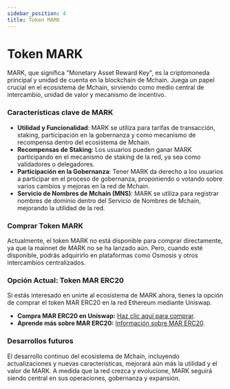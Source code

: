 ```yaml
---
sidebar_position: 4
title: Token MARK
---
```


# Token MARK

MARK, que significa "Monetary Asset Reward Key", es la criptomoneda principal y unidad de cuenta en la blockchain de Mchain. Juega un papel crucial en el ecosistema de Mchain, sirviendo como medio central de intercambio, unidad de valor y mecanismo de incentivo.

### Características clave de MARK
- **Utilidad y Funcionalidad**: MARK se utiliza para tarifas de transacción, staking, participación en la gobernanza y como mecanismo de recompensa dentro del ecosistema de Mchain.
- **Recompensas de Staking**: Los usuarios pueden ganar MARK participando en el mecanismo de staking de la red, ya sea como validadores o delegadores.
- **Participación en la Gobernanza**: Tener MARK da derecho a los usuarios a participar en el proceso de gobernanza, proponiendo o votando sobre varios cambios y mejoras en la red de Mchain.
- **Servicio de Nombres de Mchain (MNS)**: MARK se utiliza para registrar nombres de dominio dentro del Servicio de Nombres de Mchain, mejorando la utilidad de la red.

### Comprar Token MARK

Actualmente, el token MARK no está disponible para comprar directamente, ya que la mainnet de MARK no se ha lanzado aún. Pero, cuando esté disponible, podrás adquirirlo en plataformas como Osmosis y otros intercambios centralizados.

### Opción Actual: Token MAR ERC20

Si estás interesado en unirte al ecosistema de MARK ahora, tienes la opción de comprar el token MAR ERC20 en la red Ethereum mediante Uniswap.

- **Compra MAR ERC20 en Uniswap:** [Haz clic aquí para comprar](/docs/learn/mar-erc20/uniswap/trade-mar).
- **Aprende más sobre MAR ERC20:** [Información sobre MAR ERC20](/docs/learn/mar-erc20/what-is-mar-erc20).

### Desarrollos futuros
El desarrollo continuo del ecosistema de Mchain, incluyendo actualizaciones y nuevas características, mejorará aún más la utilidad y el valor de MARK. A medida que la red crezca y evolucione, MARK seguirá siendo central en sus operaciones, gobernanza y expansión.
